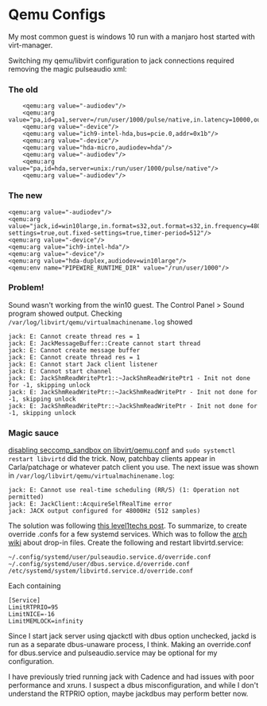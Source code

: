 # Qemu Configs

My most common guest is windows 10 run with a manjaro host started with virt-manager. 

Switching my qemu/libvirt configuration to jack connections required removing the magic pulseaudio xml:

### The old
```
    <qemu:arg value="-audiodev"/>
    <qemu:arg value="pa,id=pa1,server=/run/user/1000/pulse/native,in.latency=10000,out.latency=10000"/>
    <qemu:arg value="-device"/>
    <qemu:arg value="ich9-intel-hda,bus=pcie.0,addr=0x1b"/>
    <qemu:arg value="-device"/>
    <qemu:arg value="hda-micro,audiodev=hda"/>
    <qemu:arg value="-audiodev"/>
    <qemu:arg value="pa,id=hda,server=unix:/run/user/1000/pulse/native"/>
    <qemu:arg value="-audiodev"/>
```
### The new
    <qemu:arg value="-audiodev"/>
    <qemu:arg value="jack,id=win10large,in.format=s32,out.format=s32,in.frequency=48000,out.frequency=48000,in.fixed-settings=true,out.fixed-settings=true,timer-period=512"/>
    <qemu:arg value="-device"/>
    <qemu:arg value="ich9-intel-hda"/>
    <qemu:arg value="-device"/>
    <qemu:arg value="hda-duplex,audiodev=win10large"/>
    <qemu:env name="PIPEWIRE_RUNTIME_DIR" value="/run/user/1000"/>

### Problem!
Sound wasn't working from the win10 guest. The Control Panel > Sound program showed output. 
Checking `/var/log/libvirt/qemu/virtualmachinename.log` showed 
```
jack: E: Cannot create thread res = 1
jack: E: JackMessageBuffer::Create cannot start thread
jack: E: Cannot create message buffer
jack: E: Cannot create thread res = 1
jack: E: Cannot start Jack client listener
jack: E: Cannot start channel
jack: E: JackShmReadWritePtr1::~JackShmReadWritePtr1 - Init not done for -1, skipping unlock
jack: E: JackShmReadWritePtr::~JackShmReadWritePtr - Init not done for -1, skipping unlock
jack: E: JackShmReadWritePtr::~JackShmReadWritePtr - Init not done for -1, skipping unlock
```

### Magic sauce
[disabling seccomp_sandbox on libvirt/qemu.conf](https://www.reddit.com/r/VFIO/comments/ga4cp3/qemu_native_jack_audio_support_vfio/fsxl7og/) and `sudo systemctl restart libvirtd` did the trick. Now, patchbay clients appear in Carla/patchage or whatever patch client you use.
The next issue was shown in `/var/log/libvirt/qemu/virtualmachinename.log`:
```
jack: E: Cannot use real-time scheduling (RR/5) (1: Operation not permitted)
jack: E: JackClient::AcquireSelfRealTime error
jack: JACK output configured for 48000Hz (512 samples)
```

The solution was following [this level1techs post](https://forum.level1techs.com/t/qemu-native-jack-audio-support/156494/38).
To summarize, to create override .confs for a few systemd services. Which was to follow the [arch wiki](https://wiki.archlinux.org/title/Systemd#Editing_provided_units) about drop-in files.
Create the following and restart libvirtd.service: 
```
~/.config/systemd/user/pulseaudio.service.d/override.conf
~/.config/systemd/user/dbus.service.d/override.conf
/etc/systemd/system/libvirtd.service.d/override.conf
```
Each containing
```
[Service]
LimitRTPRIO=95
LimitNICE=-16
LimitMEMLOCK=infinity
```

Since I start jack server using qjackctl with dbus option unchecked, jackd is run as a separate dbus-unaware process, I think. Making an override.conf for dbus.service and pulseaudio.service may be optional for my configuration.

I have previously tried running jack with Cadence and had issues with poor performance and xruns. I suspect a dbus misconfiguration, and while I don't understand the RTPRIO option, maybe jackdbus may perform better now.
